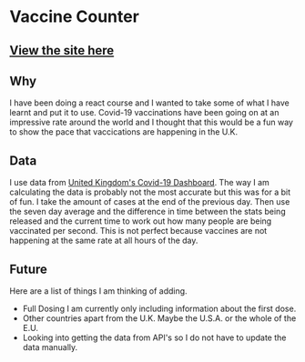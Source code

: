 # Vaccine Counter
## [View the site here](https://amazing-villani-d72493.netlify.app/)
## Why
I have been doing a react course and I wanted to take some of what I have learnt and put it to use. Covid-19 vaccinations have been going on at an impressive rate around the world and I thought that this would be a fun way to show the pace that vaccications are happening in the U.K.

## Data
I use data from [United Kingdom's Covid-19 Dashboard](https://coronavirus.data.gov.uk/). The way I am calculating the data is probably not the most accurate but this was for a bit of fun. I take the amount of cases at the end of the previous day. Then use the seven day average and the difference in time between the stats being released and the current time to work out how many people are being vaccinated per second. This is not perfect because vaccines are not happening at the same rate at all hours of the day.

## Future

Here are a list of things I am thinking of adding.

- Full Dosing I am currently only including information about the first dose.
- Other countries apart from the U.K. Maybe the U.S.A. or the whole of the E.U.
- Looking into getting the data from API's so I do not have to update the data manually.
